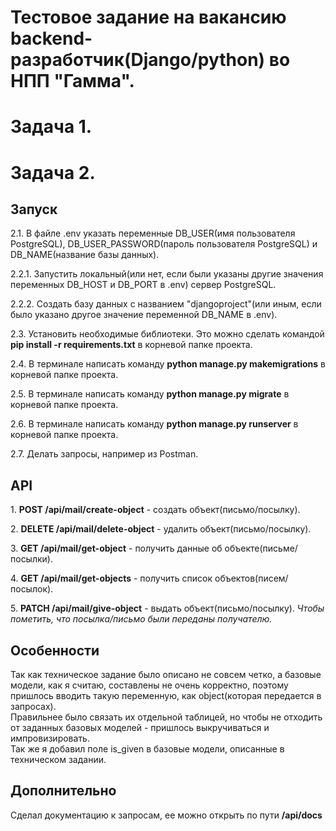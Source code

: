 # Тестовое задание на вакансию backend-разработчик(Django/python) во НПП "Гамма".
<h1>Задача 1.</h1>

<h1>Задача 2.</h1>
<h2>Запуск</h1>
  <p>2.1. В файле .env указать переменные DB_USER(имя пользователя PostgreSQL), DB_USER_PASSWORD(пароль пользователя PostgreSQL) и DB_NAME(название базы данных).</p>
  <p>2.2.1. Запустить локальный(или нет, если были указаны другие значения переменных DB_HOST и DB_PORT в .env) сервер PostgreSQL.</p>
  <p>2.2.2. Создать базу данных с названием "djangoproject"(или иным, если было указано другое значение переменной DB_NAME в .env).</p>
  <p>2.3. Установить необходимые библиотеки. Это можно сделать командой <b>pip install -r requirements.txt</b> в корневой папке проекта.</p>
  <p>2.4. В терминале написать команду <b>python manage.py makemigrations</b> в корневой папке проекта.</p>
  <p>2.5. В терминале написать команду <b>python manage.py migrate</b> в корневой папке проекта.</p>
  <p>2.6. В терминале написать команду <b>python manage.py runserver</b> в корневой папке проекта.</p>
  <p>2.7. Делать запросы, например из Postman.</p>
<h2>API</h2>
  <p>1. <b>POST /api/mail/create-object</b> - создать объект(письмо/посылку).</p>
  <p>2. <b>DELETE /api/mail/delete-object</b> - удалить объект(письмо/посылку).</p>
  <p>3. <b>GET /api/mail/get-object</b> - получить данные об объекте(письме/посылки).</p>
  <p>4. <b>GET /api/mail/get-objects</b> - получить список объектов(писем/посылок).</p>
  <p>5. <b>PATCH /api/mail/give-object</b> - выдать объект(письмо/посылку). <i>Чтобы пометить, что посылка/письмо были переданы получателю.</i></p>

<h2>Особенности</h2>
Так как техническое задание было описано не совсем четко, а базовые модели, как я считаю, составлены не очень корректно, поэтому пришлось вводить такую переменную, как object(которая передается в запросах).<br>
Правильнее было связать их отдельной таблицей, но чтобы не отходить от заданных базовых моделей - пришлось выкручиваться и импровизировать.<br>
Так же я добавил поле is_given в базовые модели, описанные в техническом задании.

<h2>Дополнительно</h2>
Сделал документацию к запросам, ее можно открыть по пути <b>/api/docs</b>
